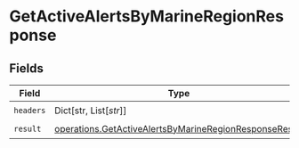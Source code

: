 # GetActiveAlertsByMarineRegionResponse


## Fields

| Field                                                                                                                            | Type                                                                                                                             | Required                                                                                                                         | Description                                                                                                                      |
| -------------------------------------------------------------------------------------------------------------------------------- | -------------------------------------------------------------------------------------------------------------------------------- | -------------------------------------------------------------------------------------------------------------------------------- | -------------------------------------------------------------------------------------------------------------------------------- |
| `headers`                                                                                                                        | Dict[str, List[*str*]]                                                                                                           | :heavy_check_mark:                                                                                                               | N/A                                                                                                                              |
| `result`                                                                                                                         | [operations.GetActiveAlertsByMarineRegionResponseResult](../../models/operations/getactivealertsbymarineregionresponseresult.md) | :heavy_check_mark:                                                                                                               | N/A                                                                                                                              |